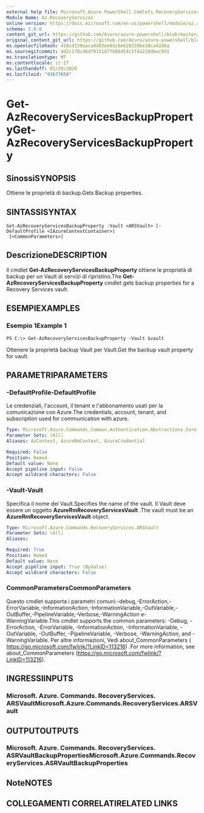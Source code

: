 ```yaml
---
external help file: Microsoft.Azure.PowerShell.Cmdlets.RecoveryServices.dll-Help.xml
Module Name: Az.RecoveryServices
online version: https://docs.microsoft.com/en-us/powershell/module/az.recoveryservices/get-azrecoveryservicesbackupproperty
schema: 2.0.0
content_git_url: https://github.com/Azure/azure-powershell/blob/master/src/RecoveryServices/RecoveryServices/help/Get-AzRecoveryServicesBackupProperty.md
original_content_git_url: https://github.com/Azure/azure-powershell/blob/master/src/RecoveryServices/RecoveryServices/help/Get-AzRecoveryServicesBackupProperty.md
ms.openlocfilehash: 410cd159aacadd83ee03c6e628339be38ca42d8a
ms.sourcegitcommit: 4d2c178cd6df9151877b08d54c1f4a228dbec9d1
ms.translationtype: MT
ms.contentlocale: it-IT
ms.lasthandoff: 01/29/2020
ms.locfileid: "93677658"
---
```

# <span data-ttu-id="6d2a8-101">Get-AzRecoveryServicesBackupProperty</span><span class="sxs-lookup"><span data-stu-id="6d2a8-101">Get-AzRecoveryServicesBackupProperty</span></span>

## <span data-ttu-id="6d2a8-102">Sinossi</span><span class="sxs-lookup"><span data-stu-id="6d2a8-102">SYNOPSIS</span></span>
<span data-ttu-id="6d2a8-103">Ottiene le proprietà di backup.</span><span class="sxs-lookup"><span data-stu-id="6d2a8-103">Gets Backup properties.</span></span>

## <span data-ttu-id="6d2a8-104">SINTASSI</span><span class="sxs-lookup"><span data-stu-id="6d2a8-104">SYNTAX</span></span>

```
Get-AzRecoveryServicesBackupProperty -Vault <ARSVault> [-DefaultProfile <IAzureContextContainer>]
 [<CommonParameters>]
```

## <span data-ttu-id="6d2a8-105">Descrizione</span><span class="sxs-lookup"><span data-stu-id="6d2a8-105">DESCRIPTION</span></span>
<span data-ttu-id="6d2a8-106">Il cmdlet **Get-AzRecoveryServicesBackupProperty** ottiene le proprietà di backup per un Vault di servizi di ripristino.</span><span class="sxs-lookup"><span data-stu-id="6d2a8-106">The **Get-AzRecoveryServicesBackupProperty** cmdlet gets backup properties for a Recovery Services vault.</span></span>

## <span data-ttu-id="6d2a8-107">ESEMPI</span><span class="sxs-lookup"><span data-stu-id="6d2a8-107">EXAMPLES</span></span>

### <span data-ttu-id="6d2a8-108">Esempio 1</span><span class="sxs-lookup"><span data-stu-id="6d2a8-108">Example 1</span></span>
```
PS C:\> Get-AzRecoveryServicesBackupProperty -Vault $vault
```

<span data-ttu-id="6d2a8-109">Ottenere la proprietà backup Vault per Vault.</span><span class="sxs-lookup"><span data-stu-id="6d2a8-109">Get the backup vault property for vault.</span></span>

## <span data-ttu-id="6d2a8-110">PARAMETRI</span><span class="sxs-lookup"><span data-stu-id="6d2a8-110">PARAMETERS</span></span>

### <span data-ttu-id="6d2a8-111">-DefaultProfile</span><span class="sxs-lookup"><span data-stu-id="6d2a8-111">-DefaultProfile</span></span>
<span data-ttu-id="6d2a8-112">Le credenziali, l'account, il tenant e l'abbonamento usati per la comunicazione con Azure.</span><span class="sxs-lookup"><span data-stu-id="6d2a8-112">The credentials, account, tenant, and subscription used for communication with azure.</span></span>

```yaml
Type: Microsoft.Azure.Commands.Common.Authentication.Abstractions.Core.IAzureContextContainer
Parameter Sets: (All)
Aliases: AzContext, AzureRmContext, AzureCredential

Required: False
Position: Named
Default value: None
Accept pipeline input: False
Accept wildcard characters: False
```

### <span data-ttu-id="6d2a8-113">-Vault</span><span class="sxs-lookup"><span data-stu-id="6d2a8-113">-Vault</span></span>
<span data-ttu-id="6d2a8-114">Specifica il nome del Vault.</span><span class="sxs-lookup"><span data-stu-id="6d2a8-114">Specifies the name of the vault.</span></span>
<span data-ttu-id="6d2a8-115">Il Vault deve essere un oggetto **AzureRmRecoveryServicesVault** .</span><span class="sxs-lookup"><span data-stu-id="6d2a8-115">The vault must be an **AzureRmRecoveryServicesVault** object.</span></span>

```yaml
Type: Microsoft.Azure.Commands.RecoveryServices.ARSVault
Parameter Sets: (All)
Aliases:

Required: True
Position: Named
Default value: None
Accept pipeline input: True (ByValue)
Accept wildcard characters: False
```

### <span data-ttu-id="6d2a8-116">CommonParameters</span><span class="sxs-lookup"><span data-stu-id="6d2a8-116">CommonParameters</span></span>
<span data-ttu-id="6d2a8-117">Questo cmdlet supporta i parametri comuni:-debug,-ErrorAction,-ErrorVariable,-InformationAction,-InformationVariable,-OutVariable,-OutBuffer,-PipelineVariable,-Verbose,-WarningAction e-WarningVariable.</span><span class="sxs-lookup"><span data-stu-id="6d2a8-117">This cmdlet supports the common parameters: -Debug, -ErrorAction, -ErrorVariable, -InformationAction, -InformationVariable, -OutVariable, -OutBuffer, -PipelineVariable, -Verbose, -WarningAction, and -WarningVariable.</span></span> <span data-ttu-id="6d2a8-118">Per altre informazioni, Vedi about_CommonParameters ( https://go.microsoft.com/fwlink/?LinkID=113216) .</span><span class="sxs-lookup"><span data-stu-id="6d2a8-118">For more information, see about_CommonParameters (https://go.microsoft.com/fwlink/?LinkID=113216).</span></span>

## <span data-ttu-id="6d2a8-119">INGRESSI</span><span class="sxs-lookup"><span data-stu-id="6d2a8-119">INPUTS</span></span>

### <span data-ttu-id="6d2a8-120">Microsoft. Azure. Commands. RecoveryServices. ARSVault</span><span class="sxs-lookup"><span data-stu-id="6d2a8-120">Microsoft.Azure.Commands.RecoveryServices.ARSVault</span></span>

## <span data-ttu-id="6d2a8-121">OUTPUT</span><span class="sxs-lookup"><span data-stu-id="6d2a8-121">OUTPUTS</span></span>

### <span data-ttu-id="6d2a8-122">Microsoft. Azure. Commands. RecoveryServices. ASRVaultBackupProperties</span><span class="sxs-lookup"><span data-stu-id="6d2a8-122">Microsoft.Azure.Commands.RecoveryServices.ASRVaultBackupProperties</span></span>

## <span data-ttu-id="6d2a8-123">Note</span><span class="sxs-lookup"><span data-stu-id="6d2a8-123">NOTES</span></span>

## <span data-ttu-id="6d2a8-124">COLLEGAMENTI CORRELATI</span><span class="sxs-lookup"><span data-stu-id="6d2a8-124">RELATED LINKS</span></span>
